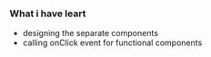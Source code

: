 ### What i have leart

- designing the separate components 
- calling onClick event for functional components


